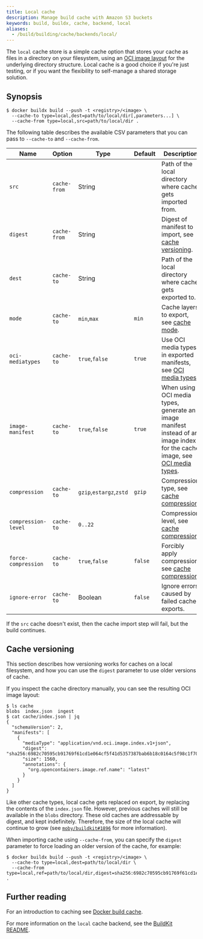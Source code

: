 ```yaml
---
title: Local cache
description: Manage build cache with Amazon S3 buckets
keywords: build, buildx, cache, backend, local
aliases:
  - /build/building/cache/backends/local/
---
```


The `local` cache store is a simple cache option that stores your cache as files
in a directory on your filesystem, using an
[OCI image layout](https://github.com/opencontainers/image-spec/blob/main/image-layout.md)
for the underlying directory structure. Local cache is a good choice if you're
just testing, or if you want the flexibility to self-manage a shared storage
solution.

## Synopsis

```console
$ docker buildx build --push -t <registry>/<image> \
  --cache-to type=local,dest=path/to/local/dir[,parameters...] \
  --cache-from type=local,src=path/to/local/dir .
```

The following table describes the available CSV parameters that you can pass to
`--cache-to` and `--cache-from`.

| Name                | Option       | Type                    | Default | Description                                                                                                                     |
|---------------------|--------------|-------------------------|---------|---------------------------------------------------------------------------------------------------------------------------------|
| `src`               | `cache-from` | String                  |         | Path of the local directory where cache gets imported from.                                                                     |
| `digest`            | `cache-from` | String                  |         | Digest of manifest to import, see [cache versioning][4].                                                                        |
| `dest`              | `cache-to`   | String                  |         | Path of the local directory where cache gets exported to.                                                                       |
| `mode`              | `cache-to`   | `min`,`max`             | `min`   | Cache layers to export, see [cache mode][1].                                                                                    |
| `oci-mediatypes`    | `cache-to`   | `true`,`false`          | `true`  | Use OCI media types in exported manifests, see [OCI media types][2].                                                            |
| `image-manifest`    | `cache-to`   | `true`,`false`          | `true`  | When using OCI media types, generate an image manifest instead of an image index for the cache image, see [OCI media types][2]. |
| `compression`       | `cache-to`   | `gzip`,`estargz`,`zstd` | `gzip`  | Compression type, see [cache compression][3].                                                                                   |
| `compression-level` | `cache-to`   | `0..22`                 |         | Compression level, see [cache compression][3].                                                                                  |
| `force-compression` | `cache-to`   | `true`,`false`          | `false` | Forcibly apply compression, see [cache compression][3].                                                                         |
| `ignore-error`      | `cache-to`   | Boolean                 | `false` | Ignore errors caused by failed cache exports.                                                                                   |

[1]: _index.md#cache-mode
[2]: _index.md#oci-media-types
[3]: _index.md#cache-compression
[4]: #cache-versioning

If the `src` cache doesn't exist, then the cache import step will fail, but the
build continues.

## Cache versioning

<!-- FIXME: update once https://github.com/moby/buildkit/pull/3111 is released -->

This section describes how versioning works for caches on a local filesystem,
and how you can use the `digest` parameter to use older versions of cache.

If you inspect the cache directory manually, you can see the resulting OCI image
layout:

```console
$ ls cache
blobs  index.json  ingest
$ cat cache/index.json | jq
{
  "schemaVersion": 2,
  "manifests": [
    {
      "mediaType": "application/vnd.oci.image.index.v1+json",
      "digest": "sha256:6982c70595cb91769f61cd1e064cf5f41d5357387bab6b18c0164c5f98c1f707",
      "size": 1560,
      "annotations": {
        "org.opencontainers.image.ref.name": "latest"
      }
    }
  ]
}
```

Like other cache types, local cache gets replaced on export, by replacing the
contents of the `index.json` file. However, previous caches will still be
available in the `blobs` directory. These old caches are addressable by digest,
and kept indefinitely. Therefore, the size of the local cache will continue to
grow (see [`moby/buildkit#1896`](https://github.com/moby/buildkit/issues/1896)
for more information).

When importing cache using `--cache-from`, you can specify the `digest` parameter
to force loading an older version of the cache, for example:

```console
$ docker buildx build --push -t <registry>/<image> \
  --cache-to type=local,dest=path/to/local/dir \
  --cache-from type=local,ref=path/to/local/dir,digest=sha256:6982c70595cb91769f61cd1e064cf5f41d5357387bab6b18c0164c5f98c1f707 .
```

## Further reading

For an introduction to caching see [Docker build cache](../_index.md).

For more information on the `local` cache backend, see the
[BuildKit README](https://github.com/moby/buildkit#local-directory-1).
